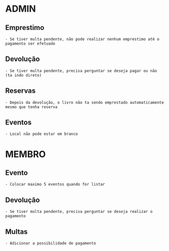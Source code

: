 # ADMIN
## Emprestimo
    - Se tiver multa pendente, não pode realizar nenhum emprestimo até o pagamento ser efetuado

## Devolução
    - Se tiver multa pendente, precisa perguntar se deseja pagar ou não (ta indo direto)

## Reservas
    - Depois da devolução, o livro não ta sendo emprestado automaticamente mesmo que tenha reserva

## Eventos
    - Local não pode estar em branco

# MEMBRO
## Evento
    - Colocar maximo 5 eventos quando for listar

## Devolução
    - Se tiver multa pendente, precisa perguntar se deseja realizar o pagamento

## Multas
    - Adicionar a possibilidade de pagamento
